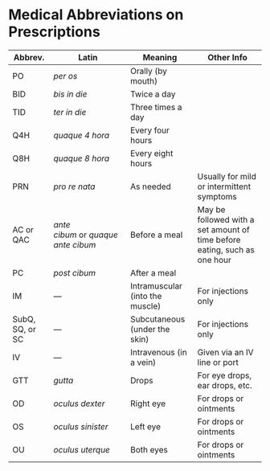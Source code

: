 # Medical Abbreviations on Prescriptions  
  
| Abbrev.         | Latin                               | Meaning                         | Other Info                                                                |  
| --------------- | ----------------------------------- | ------------------------------- | ------------------------------------------------------------------------- |  
| PO              | _per os_                            | Orally (by mouth)               |                                                                           |  
| BID             | _bis in die_                        | Twice a day                     |                                                                           |  
| TID             | _ter in die_                        | Three times a day               |                                                                           |  
| Q4H             | _quaque 4 hora_                     | Every four hours                |                                                                           |  
| Q8H             | _quaque 8 hora_                     | Every eight hours               |                                                                           |  
| PRN             | _pro re nata_                       | As needed                       | Usually for mild or intermittent symptoms                                 |  
| AC or QAC       | _ante cibum_ or _quaque ante cibum_ | Before a meal                   | May be followed with a set amount of time before eating, such as one hour |  
| PC              | _post cibum_                        | After a meal                    |                                                                           |  
| IM              | —                                   | Intramuscular (into the muscle) | For injections only                                                       |  
| SubQ, SQ, or SC | —                                   | Subcutaneous (under the skin)   | For injections only                                                       |  
| IV              | —                                   | Intravenous (in a vein)         | Given via an IV line or port                                              |  
| GTT             | _gutta_                             | Drops                           | For eye drops, ear drops, etc.                                            |  
| OD              | _oculus dexter_                     | Right eye                       | For drops or ointments                                                    |  
| OS              | _oculus sinister_                   | Left eye                        | For drops or ointments                                                    |  
| OU              | _oculus uterque_                    | Both eyes                       | For drops or ointments                                                    |  
